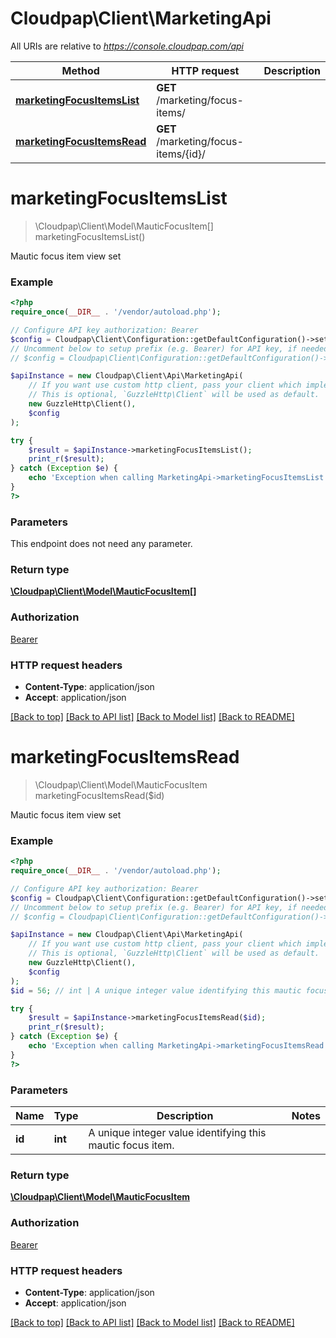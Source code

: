 # Cloudpap\Client\MarketingApi

All URIs are relative to *https://console.cloudpap.com/api*

Method | HTTP request | Description
------------- | ------------- | -------------
[**marketingFocusItemsList**](MarketingApi.md#marketingFocusItemsList) | **GET** /marketing/focus-items/ | 
[**marketingFocusItemsRead**](MarketingApi.md#marketingFocusItemsRead) | **GET** /marketing/focus-items/{id}/ | 


# **marketingFocusItemsList**
> \Cloudpap\Client\Model\MauticFocusItem[] marketingFocusItemsList()



Mautic focus item view set

### Example
```php
<?php
require_once(__DIR__ . '/vendor/autoload.php');

// Configure API key authorization: Bearer
$config = Cloudpap\Client\Configuration::getDefaultConfiguration()->setApiKey('Authorization', 'YOUR_API_KEY');
// Uncomment below to setup prefix (e.g. Bearer) for API key, if needed
// $config = Cloudpap\Client\Configuration::getDefaultConfiguration()->setApiKeyPrefix('Authorization', 'Bearer');

$apiInstance = new Cloudpap\Client\Api\MarketingApi(
    // If you want use custom http client, pass your client which implements `GuzzleHttp\ClientInterface`.
    // This is optional, `GuzzleHttp\Client` will be used as default.
    new GuzzleHttp\Client(),
    $config
);

try {
    $result = $apiInstance->marketingFocusItemsList();
    print_r($result);
} catch (Exception $e) {
    echo 'Exception when calling MarketingApi->marketingFocusItemsList: ', $e->getMessage(), PHP_EOL;
}
?>
```

### Parameters
This endpoint does not need any parameter.

### Return type

[**\Cloudpap\Client\Model\MauticFocusItem[]**](../Model/MauticFocusItem.md)

### Authorization

[Bearer](../../README.md#Bearer)

### HTTP request headers

 - **Content-Type**: application/json
 - **Accept**: application/json

[[Back to top]](#) [[Back to API list]](../../README.md#documentation-for-api-endpoints) [[Back to Model list]](../../README.md#documentation-for-models) [[Back to README]](../../README.md)

# **marketingFocusItemsRead**
> \Cloudpap\Client\Model\MauticFocusItem marketingFocusItemsRead($id)



Mautic focus item view set

### Example
```php
<?php
require_once(__DIR__ . '/vendor/autoload.php');

// Configure API key authorization: Bearer
$config = Cloudpap\Client\Configuration::getDefaultConfiguration()->setApiKey('Authorization', 'YOUR_API_KEY');
// Uncomment below to setup prefix (e.g. Bearer) for API key, if needed
// $config = Cloudpap\Client\Configuration::getDefaultConfiguration()->setApiKeyPrefix('Authorization', 'Bearer');

$apiInstance = new Cloudpap\Client\Api\MarketingApi(
    // If you want use custom http client, pass your client which implements `GuzzleHttp\ClientInterface`.
    // This is optional, `GuzzleHttp\Client` will be used as default.
    new GuzzleHttp\Client(),
    $config
);
$id = 56; // int | A unique integer value identifying this mautic focus item.

try {
    $result = $apiInstance->marketingFocusItemsRead($id);
    print_r($result);
} catch (Exception $e) {
    echo 'Exception when calling MarketingApi->marketingFocusItemsRead: ', $e->getMessage(), PHP_EOL;
}
?>
```

### Parameters

Name | Type | Description  | Notes
------------- | ------------- | ------------- | -------------
 **id** | **int**| A unique integer value identifying this mautic focus item. |

### Return type

[**\Cloudpap\Client\Model\MauticFocusItem**](../Model/MauticFocusItem.md)

### Authorization

[Bearer](../../README.md#Bearer)

### HTTP request headers

 - **Content-Type**: application/json
 - **Accept**: application/json

[[Back to top]](#) [[Back to API list]](../../README.md#documentation-for-api-endpoints) [[Back to Model list]](../../README.md#documentation-for-models) [[Back to README]](../../README.md)

